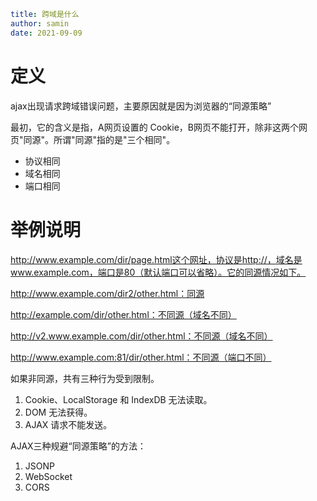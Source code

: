 ```yaml
title: 跨域是什么
author: samin
date: 2021-09-09 
```

# 定义

ajax出现请求跨域错误问题，主要原因就是因为浏览器的“同源策略”

最初，它的含义是指，A网页设置的 Cookie，B网页不能打开，除非这两个网页"同源"。所谓"同源"指的是"三个相同"。

- 协议相同
- 域名相同
- 端口相同

# 举例说明

http://www.example.com/dir/page.html这个网址，协议是http://，域名是www.example.com，端口是80（默认端口可以省略）。它的同源情况如下。

http://www.example.com/dir2/other.html：同源

http://example.com/dir/other.html：不同源（域名不同）

http://v2.www.example.com/dir/other.html：不同源（域名不同）

http://www.example.com:81/dir/other.html：不同源（端口不同）

如果非同源，共有三种行为受到限制。

1. Cookie、LocalStorage 和 IndexDB 无法读取。
2. DOM 无法获得。
3. AJAX 请求不能发送。

AJAX三种规避“同源策略”的方法：

1. JSONP
2. WebSocket
3. CORS